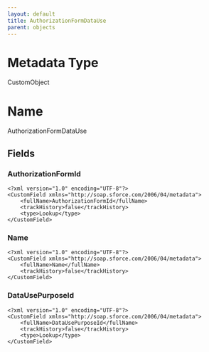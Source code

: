 ```yaml
---
layout: default
title: AuthorizationFormDataUse
parent: objects
---
```

# Metadata Type
CustomObject

# Name
AuthorizationFormDataUse
## Fields
### AuthorizationFormId

```
<?xml version="1.0" encoding="UTF-8"?>
<CustomField xmlns="http://soap.sforce.com/2006/04/metadata">
    <fullName>AuthorizationFormId</fullName>
    <trackHistory>false</trackHistory>
    <type>Lookup</type>
</CustomField>
```
### Name

```
<?xml version="1.0" encoding="UTF-8"?>
<CustomField xmlns="http://soap.sforce.com/2006/04/metadata">
    <fullName>Name</fullName>
    <trackHistory>false</trackHistory>
</CustomField>
```
### DataUsePurposeId

```
<?xml version="1.0" encoding="UTF-8"?>
<CustomField xmlns="http://soap.sforce.com/2006/04/metadata">
    <fullName>DataUsePurposeId</fullName>
    <trackHistory>false</trackHistory>
    <type>Lookup</type>
</CustomField>
```
